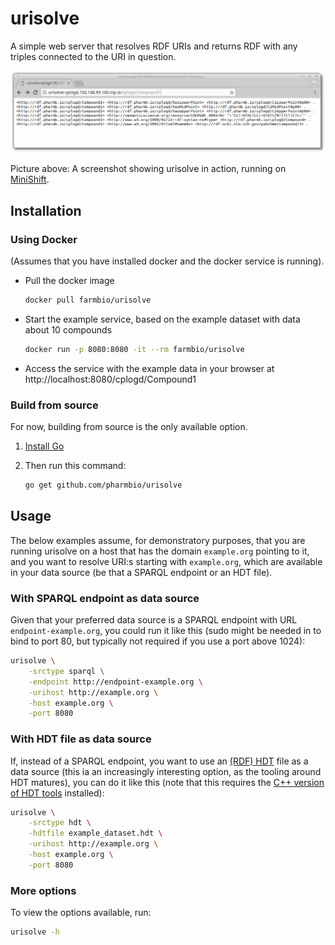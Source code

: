 # urisolve

A simple web server that resolves RDF URIs and returns RDF with any triples
connected to the URI in question.

![Screenshot](urisolve-screenshot.png)

Picture above: A screenshot showing urisolve in action, running on [MiniShift](https://github.com/MiniShift/minishift).

## Installation

### Using Docker

(Assumes that you have installed docker and the docker service is running).

- Pull the docker image
  ```bash
  docker pull farmbio/urisolve
  ```
- Start the example service, based on the example dataset with data about 10 compounds
  ```bash
  docker run -p 8080:8080 -it --rm farmbio/urisolve
  ```
- Access the service with the example data in your browser at http://localhost:8080/cplogd/Compound1

### Build from source

For now, building from source is the only available option.

1. [Install Go](https://golang.org/doc/install)
2. Then run this command:

   ```bash
   go get github.com/pharmbio/urisolve
   ```

## Usage

The below examples assume, for demonstratory purposes, that you are running
urisolve on a host that has the domain `example.org` pointing to it, and you
want to resolve URI:s starting with `example.org`, which are available in your
data source (be that a SPARQL endpoint or an HDT file).

### With SPARQL endpoint as data source

Given that your preferred data source is a SPARQL endpoint with URL
`endpoint-example.org`, you could run it like this (sudo might be needed in
to bind to port 80, but typically not required if you use a port above 1024):

```bash
urisolve \
    -srctype sparql \
    -endpoint http://endpoint-example.org \
    -urihost http://example.org \
    -host example.org \
    -port 8080
```

### With HDT file as data source

If, instead of a SPARQL endpoint, you want to use an [(RDF) HDT](http://www.rdfhdt.org)
file as a data source (this ia an increasingly interesting option, as the
tooling around HDT matures), you can do it like this (note that this requires
the [C++ version of HDT tools](https://github.com/rdfhdt/hdt-cpp) installed):

```bash
urisolve \
    -srctype hdt \
    -hdtfile example_dataset.hdt \
    -urihost http://example.org \
    -host example.org \
    -port 8080
```

### More options

To view the options available, run:

```bash
urisolve -h
```
